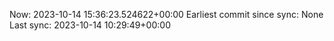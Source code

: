 Now: 2023-10-14 15:36:23.524622+00:00 Earliest commit since sync: None Last sync: 2023-10-14 10:29:49+00:00
